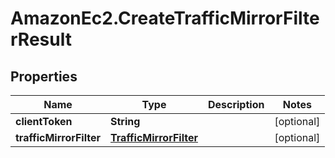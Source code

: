 # AmazonEc2.CreateTrafficMirrorFilterResult

## Properties

Name | Type | Description | Notes
------------ | ------------- | ------------- | -------------
**clientToken** | **String** |  | [optional] 
**trafficMirrorFilter** | [**TrafficMirrorFilter**](TrafficMirrorFilter.md) |  | [optional] 


